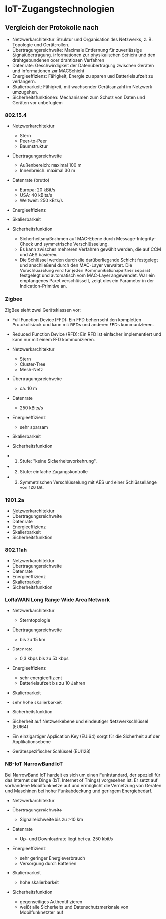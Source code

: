 # IoT-Zugangstechnologien

## Vergleich der Protokolle nach
+ Netzwerkarchitektur: Struktur und Organisation des Netzwerks, z. B. Topologie und Geräterollen.
+ Übertragungsreichweite: Maximale Entfernung für zuverlässige Signalübertragung. Informationen
zur physikalischen Schicht und den drahtgebundenen oder drahtlosen Verfahren
+ Datenrate: Geschwindigkeit der Datenübertragung zwischen Geräten und Informationen zur MACSchicht
+ Energieeffizienz: Fähigkeit, Energie zu sparen und Batterielaufzeit zu verlängern.
+ Skalierbarkeit: Fähigkeit, mit wachsender Geräteanzahl im Netzwerk umzugehen.
+ Sicherheitsfunktionen: Mechanismen zum Schutz von Daten und Geräten vor unbefugtem

### 802.15.4
+ Netzwerkarchitektur
    + Stern
    + Peer-to-Peer
    + Baumstruktur

+ Übertragungsreichweite
    + Außenbereich: maximal 100 m
    + Innenbreich. maximal 30 m

+ Datenrate (brutto)
    + Europa: 20 kBit/s
    + USA: 40 kBits/s
    + Weltweit: 250 kBits/s

+ Energieeffizienz

+ Skalierbarkeit

+ Sicherheitsfunktion
    + Sicherheitsmaßnahmen auf MAC-Ebene durch Message-Integrity-Check und symmetrische Verschlüsselung. 
    + Es kann zwischen mehreren Verfahren gewählt werden, die auf CCM und AES basieren. 
    + Die Schlüssel werden durch die darüberliegende Schicht festgelegt und anschließend durch den MAC-Layer verwaltet. Die Verschlüsselung wird für jeden Kommunikationspartner separat festgelegt und automatisch vom MAC-Layer angewendet. War ein empfangenes Paket verschlüsselt, zeigt dies ein Parameter in der Indication-Primitive an.

### Zigbee
ZigBee sieht zwei Geräteklassen vor:  
+ Full Function Device (FFD): Ein FFD beherrscht den kompletten Protokollstack und kann mit RFDs und anderen FFDs kommunizieren.
+ Reduced Function Device (RFD): Ein RFD ist einfacher implementiert und kann nur mit einem FFD kommunizieren.

+ Netzwerkarchitektur
    + Stern
    + Cluster-Tree
    + Mesh-Netz

+ Übertragungsreichweite
    + ca. 10 m

+ Datenrate
    + 250 kBits/s

+ Energieeffizienz
    + sehr sparsam

+ Skalierbarkeit

+ Sicherheitsfunktion
+ 1. Stufe: "keine Sicherheitsvorkehrung". 
+ 2. Stufe: einfache Zugangskontrolle
+ 3. Symmetrischen Verschlüsselung mit AES und einer Schlüssellänge von 128 Bit.


### 1901.2a
+ Netzwerkarchitektur
+ Übertragungsreichweite
+ Datenrate
+ Energieeffizienz
+ Skalierbarkeit
+ Sicherheitsfunktion

### 802.11ah
+ Netzwerkarchitektur
+ Übertragungsreichweite
+ Datenrate
+ Energieeffizienz
+ Skalierbarkeit
+ Sicherheitsfunktion

### LoRaWAN Long Range Wide Area Network
+ Netzwerkarchitektur
    + Sterntopologie

+ Übertragungsreichweite
    + bis zu 15 km
+ Datenrate
    + 0,3 kbps bis zu 50 kbps
    
+ Energieeffizienz
    + sehr energieeffizient
    + Batterielaufzeit bis zu 10 Jahren

+ Skalierbarkeit
+ sehr hohe skalierbarkeit

+ Sicherheitsfunktion
+ Sicherheit auf Netzwerkebene und eindeutiger Netzwerkschlüssel (EUI64)
+ Ein einzigartiger Application Key (EUI64) sorgt für die Sicherheit auf der    Applikationsebene
+ Gerätespezifischer Schlüssel (EUI128)

### NB-IoT NarrowBand IoT
Bei NarrowBand IoT handelt es sich um einen Funkstandard, der speziell für das Internet der Dinge (IoT, Internet of Things) vorgesehen ist. Er setzt auf vorhandene Mobilfunknetze auf und ermöglicht die Vernetzung von Geräten und Maschinen bei hoher Funkabdeckung und geringem Energiebedarf.

+ Netzwerkarchitektur

+ Übertragungsreichweite
    + Signalreichweite bis zu >10 km
+ Datenrate
    + Up- und Downloadrate liegt bei ca. 250 kbit/s

+ Energieeffizienz
    + sehr geringer Energieverbrauch
    + Versorgung durch Batterien

+ Skalierbarkeit
    + hohe skalierbarkeit

+ Sicherheitsfunktion
    + gegenseitiges Authentifizieren
    + weißt alle Sicherheits und Datenschutzmerkmale von Mobilfunknetzten auf